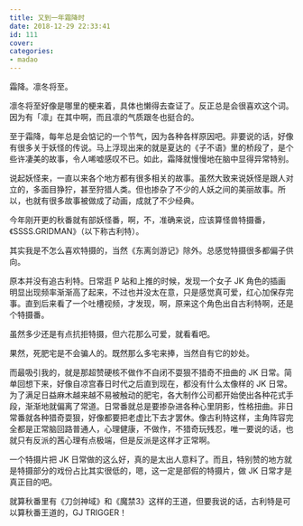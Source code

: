 ```yaml
---
title: 又到一年霜降时
date: 2018-12-29 22:33:41
id: 111
cover: 
categories:
- madao
---
```


霜降。凛冬将至。

凛冬将至好像是哪里的梗来着，具体也懒得去查证了。反正总是会很喜欢这个词。因为有「凛」在其中啊，而且凛的气质跟冬也挺合的。

至于霜降，每年总是会惦记的一个节气，因为各种各样原因吧。非要说的话，好像有很多关于妖怪的传说。马上浮现出来的就是夏达的《子不语》里的桥段了，是个些许凄美的故事，令人唏嘘感叹不已。如此，霜降就慢慢地在脑中显得异常特别。

说起妖怪来，一直以来各个地方都有很多相关的故事。虽然大致来说妖怪是跟人对立的，多面目狰狞，甚至狩猎人类。但也掺杂了不少的人妖之间的美丽故事。所以，也就有很多故事被做成了动画，成就了不少经典。

今年刚开更的秋番就有部妖怪番，啊，不，准确来说，应该算怪兽特摄番，《SSSS.GRIDMAN》（以下称古利特）。

其实我是不怎么喜欢特摄的，当然《东离剑游记》除外。总感觉特摄很多都偏子供向。

原本并没有追古利特。日常逛 P 站和上推的时候，发现一个女子 JK 角色的插画明显出现频率渐渐高了起来，不过也并没太在意，只是感觉真可爱，红心加保存完事。直到后来看了一个吐槽视频，才发现，啊，原来这个角色出自古利特啊，还是个特摄番。

虽然多少还是有点抗拒特摄，但六花那么可爱，就看看吧。

果然，死肥宅是不会骗人的。既然那么多宅来捧，当然自有它的妙处。

而最吸引我的，就是那超赞硬核不做作不自闭不耍狠不猎奇不扭曲的 JK 日常。简单回想下来，好像自凉宫春日时代之后直到现在，都没有什么太像样的 JK 日常。为了满足日益麻木越来越不易被触动的肥宅，各大制作公司都开始使出各种花式手段，渐渐地就偏离了常道。日常番就总是要掺杂进各种心里阴影，性格扭曲。非日常番就各种猎奇耍狠，好像都要把老虚比下去才罢休。像古利特这样，主角阵容完全都是正常脑回路普通人，心理健康，不做作，不猎奇玩残忍，唯一要说的话，也就只有反派的茜心理有点极端，但是反派是这样才正常啊。

一个特摄片把 JK 日常做的这么好，真的是太出人意料了。而且，特别赞的地方就是特摄部分的戏份占比其实很低的，嗯，这一定是部假的特摄片，做 JK 日常才是真正目的吧。

就算秋番里有《刀剑神域》和《魔禁3》这样的王道，但要我说的话，古利特是可以算秋番王道的，GJ TRIGGER！
